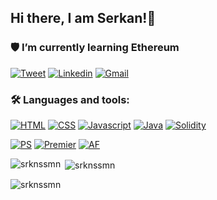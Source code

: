 ## Hi there, I am Serkan!👋

### 🛡 **I’m currently learning Ethereum**

[![Tweet](https://img.shields.io/badge/Twitter-1DA1F2?style=for-the-badge&logo=twitter&logoColor=white)](https://twitter.com/srknssmn)
[![Linkedin](https://img.shields.io/badge/LinkedIn-0077B5?style=for-the-badge&logo=linkedin&logoColor=white)](https://www.linkedin.com/in/srknssmn/)
[![Gmail](https://img.shields.io/badge/Gmail-D14836?style=for-the-badge&logo=gmail&logoColor=white)](srknssmn@gmail.com)

### 🛠 Languages and tools:

[![HTML](https://img.shields.io/badge/HTML5-E34F26?style=for-the-badge&logo=html5&logoColor=white)]() [![CSS](https://img.shields.io/badge/CSS3-1572B6?style=for-the-badge&logo=css3&logoColor=white)]() [![Javascript](https://img.shields.io/badge/JavaScript-323330?style=for-the-badge&logo=javascript&logoColor=F7DF1E)]() [![Java](https://img.shields.io/badge/Java-ED8B00?style=for-the-badge&logo=java&logoColor=white)]() [![Solidity](https://img.shields.io/badge/Solidity-e6e6e6?style=for-the-badge&logo=solidity&logoColor=black)](https://remix.ethereum.org/)



[![PS](https://aleen42.github.io/badges/src/photoshop.svg)](https://git-scm.com/) [![Premier](https://aleen42.github.io/badges/src/premiere.svg)](https://git-scm.com/) [![AF](https://aleen42.github.io/badges/src/after_effects.svg)](https://git-scm.com/)




<p><img align="left" src="https://github-readme-stats.vercel.app/api/top-langs?username=srknssmn&show_icons=true&locale=en&layout=compact" alt="srknssmn" /></p>

<p>&nbsp;<img align="center" src="https://github-readme-stats.vercel.app/api?username=srknssmn&show_icons=true&locale=en" alt="srknssmn" /></p>

<p><img align="center" src="https://github-readme-streak-stats.herokuapp.com/?user=srknssmn&" alt="srknssmn" /></p>

<!--
**srknssmn/srknssmn** is a ✨ _special_ ✨ repository because its `README.md` (this file) appears on your GitHub profile.

Here are some ideas to get you started:

- 🔭 I’m currently working on cryptocurrency.
- 🌱 I’m currently learning solidity.
- 👯 I’m looking to collaborate on ...
- 🤔 I’m looking for help with ...
- 💬 Ask me about ...
- 📫 How to reach me: ...
- 😄 Pronouns: ...
- ⚡ Fun fact: ...
-->
